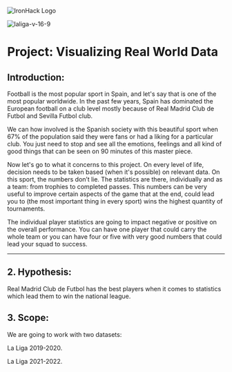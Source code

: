 ![IronHack Logo](https://s3-eu-west-1.amazonaws.com/ih-materials/uploads/upload_d5c5793015fec3be28a63c4fa3dd4d55.png)

![laliga-v-16-9](https://user-images.githubusercontent.com/111898790/217639136-ff91baa8-b257-4ed9-be61-f783e5fced85.jpg)


# Project: Visualizing Real World Data

## Introduction:

Football is the most popular sport in Spain, and let's say that is one of the most popular worldwide. In the past few years, Spain has dominated the European football on a club level mostly because of Real Madrid Club de Futbol and Sevilla Futbol club. 

We can how involved is the Spanish society with this beautiful sport when 67% of the population said they were fans or had a liking for a particular club. You just need to stop and see all the emotions, feelings and all kind of good things that can be seen on 90 minutes of this master piece. 

Now let's go to what it concerns to this project. On every level of life, decision needs to be taken based (when it's possible) on relevant data. On this sport, the numbers don’t lie. The statistics are there, individually and as a team: from trophies to completed passes. This numbers can be very useful to improve certain aspects of the game that at the end, could lead you to (the most important thing in every sport) wins the highest quantity of tournaments. 

The individual player statistics are going to impact negative or positive on the overall performance. You can have one player that could carry the whole team or you can have four or five with very good numbers that could lead your squad to success. 

---

## 2. Hypothesis: 

Real Madrid Club de Futbol has the best players when it comes to statistics which lead them to win the national league. 

## 3. Scope: 

We are going to work with two datasets: 

La Liga 2019-2020. 

La Liga 2021-2022. 

